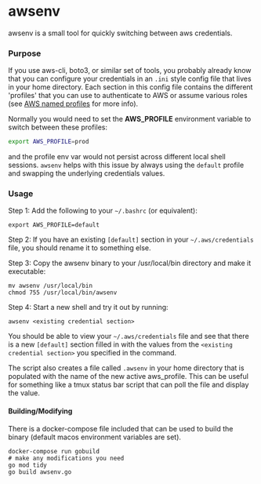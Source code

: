 # awsenv

awsenv is a small tool for quickly switching between aws credentials.

### Purpose
If you use aws-cli, boto3, or similar set of tools, you probably already know that you can configure your credentials in an `.ini` style config file that lives in your home directory.
Each section in this config file contains the different 'profiles' that you can use to authenticate to AWS or assume various roles (see [AWS named profiles](https://docs.aws.amazon.com/cli/latest/userguide/cli-configure-profiles.html) for more info).

Normally you would need to set the **AWS_PROFILE** environment variable to switch between these profiles:

```sh
export AWS_PROFILE=prod
```

and the profile env var would not persist across different local shell sessions.
`awsenv` helps with this issue by always using the `default` profile and swapping the underlying credentials values.

### Usage
Step 1: Add the following to your `~/.bashrc` (or equivalent):

```
export AWS_PROFILE=default
```

Step 2: If you have an existing `[default]` section in your `~/.aws/credentials` file, you should rename it to something else.

Step 3: Copy the awsenv binary to your /usr/local/bin directory and make it executable:

```
mv awsenv /usr/local/bin
chmod 755 /usr/local/bin/awsenv
```

Step 4: Start a new shell and try it out by running:

```
awsenv <existing credential section>
```

You should be able to view your `~/.aws/credentials` file and see that there is a new `[default]` section filled in with the values from the `<existing credential section>` you specified in the command.

The script also creates a file called `.awsenv` in your home directory that is populated with the name of the new active aws_profile. This can be useful for something like a tmux status bar script that can poll the file and display the value.

#### Building/Modifying
There is a docker-compose file included that can be used to build the binary (default macos environment variables are set).

```
docker-compose run gobuild
# make any modifications you need
go mod tidy
go build awsenv.go
```

